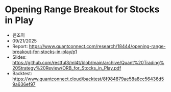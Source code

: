 # Opening Range Breakout for Stocks in Play
- 핀조이
- 09/21/2025
- Report: 
https://www.quantconnect.com/research/18444/opening-range-breakout-for-stocks-in-play/p1
- Slides: 
https://github.com/restful3/ml4t/blob/main/archive/Quant%20Trading%20Strategy%20Review/ORB_for_Stocks_in_Play.pdf
- Backtest: 
https://www.quantconnect.cloud/backtest/8f984879ae58a8cc56436d59a636ef97
